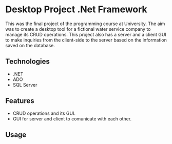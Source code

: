 # Desktop Project  .Net Framework


This was the final project of the programming course at University. The aim was to create a desktop tool for a fictional water service company to manage its CRUD operations. This project also has a server and a client GUI to make inquiries from the client-side to the server based on the information saved on the database.

## Technologies

* .NET 
* ADO
* SQL Server

## Features

* CRUD operations and its GUI.
* GUI for server and client to comunicate with each other.

## Usage
